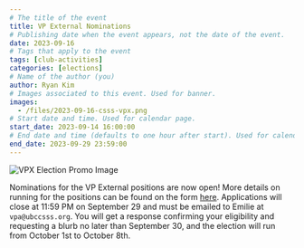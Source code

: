 ```yaml
---
# The title of the event
title: VP External Nominations
# Publishing date when the event appears, not the date of the event.
date: 2023-09-16
# Tags that apply to the event
tags: [club-activities]
categories: [elections]
# Name of the author (you)
author: Ryan Kim
# Images associated to this event. Used for banner.
images:
  - /files/2023-09-16-csss-vpx.png
# Start date and time. Used for calendar page.
start_date: 2023-09-14 16:00:00
# End date and time (defaults to one hour after start). Used for calendar page.
end_date: 2023-09-29 23:59:00
---
```


![VPX Election Promo Image](/files/2023-09-16-csss-vpx.png)

Nominations for the VP External positions are now open! More details on running for the positions can be found on the form [here](https://drive.google.com/file/d/1GQ5kIVe7sL7I_EJm4pEtsneiVpi8Um9_/view). Applications will close at 11:59 PM on September 29 and must be emailed to Emilie at `vpa@ubccsss.org`. You will get a response confirming your eligibility and requesting a blurb no later than September 30, and the election will run from October 1st to October 8th.
